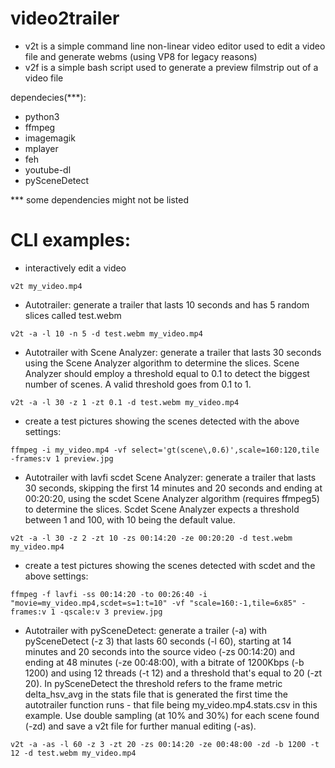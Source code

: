 # video2trailer
* v2t is a simple command line non-linear video editor used to edit a video file and generate webms (using VP8 for legacy reasons)
* v2f is a simple bash script used to generate a preview filmstrip out of a video file

dependecies(***):
* python3
* ffmpeg
* imagemagik
* mplayer
* feh
* youtube-dl
* pySceneDetect

*** some dependencies might not be listed

# CLI examples:

- interactively edit a video

```v2t my_video.mp4```

- Autotrailer: generate a trailer that lasts 10 seconds and has 5 random slices called test.webm

```v2t -a -l 10 -n 5 -d test.webm my_video.mp4```

- Autotrailer with Scene Analyzer: generate a trailer that lasts 30 seconds using the Scene Analyzer algorithm to determine the slices. Scene Analyzer should employ a threshold equal to 0.1 to detect the biggest number of scenes. A valid threshold goes from 0.1 to 1.

```v2t -a -l 30 -z 1 -zt 0.1 -d test.webm my_video.mp4```

- create a test pictures showing the scenes detected with the above settings:

```ffmpeg -i my_video.mp4 -vf select='gt(scene\,0.6)',scale=160:120,tile -frames:v 1 preview.jpg```

- Autotrailer with lavfi scdet Scene Analyzer: generate a trailer that lasts 30 seconds, skipping the first 14 minutes and 20 seconds and ending at 00:20:20, using the scdet Scene Analyzer algorithm (requires ffmpeg5) to determine the slices. Scdet Scene Analyzer expects a threshold between 1 and 100, with 10 being the default value.

```v2t -a -l 30 -z 2 -zt 10 -zs 00:14:20 -ze 00:20:20 -d test.webm my_video.mp4```

- create a test pictures showing the scenes detected with scdet and the above settings:

```ffmpeg -f lavfi -ss 00:14:20 -to 00:26:40 -i "movie=my_video.mp4,scdet=s=1:t=10" -vf "scale=160:-1,tile=6x85" -frames:v 1 -qscale:v 3 preview.jpg```

- Autotrailer with pySceneDetect: generate a trailer (-a) with pySceneDetect (-z 3) that lasts 60 seconds (-l 60), starting at 14 minutes and 20 seconds into the source video (-zs 00:14:20) and ending at 48 minutes (-ze 00:48:00), with a bitrate of 1200Kbps (-b 1200) and using 12 threads (-t 12) and a threshold that's equal to 20 (-zt 20). In pySceneDetect the threshold refers to the frame metric delta_hsv_avg in the stats file that is generated the first time the autotrailer function runs - that file being my_video.mp4.stats.csv in this example. Use double sampling (at 10% and 30%) for each scene found (-zd) and save a v2t file for further manual editing (-as).

```v2t -a -as -l 60 -z 3 -zt 20 -zs 00:14:20 -ze 00:48:00 -zd -b 1200 -t 12 -d test.webm my_video.mp4```
